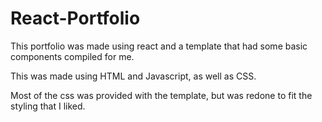 # React-Portfolio

This portfolio was made using react and a template that had some basic components compiled for me.


This was made using HTML and Javascript, as well as CSS. 

Most of the css was provided with the template, but was redone to fit the styling that I liked.